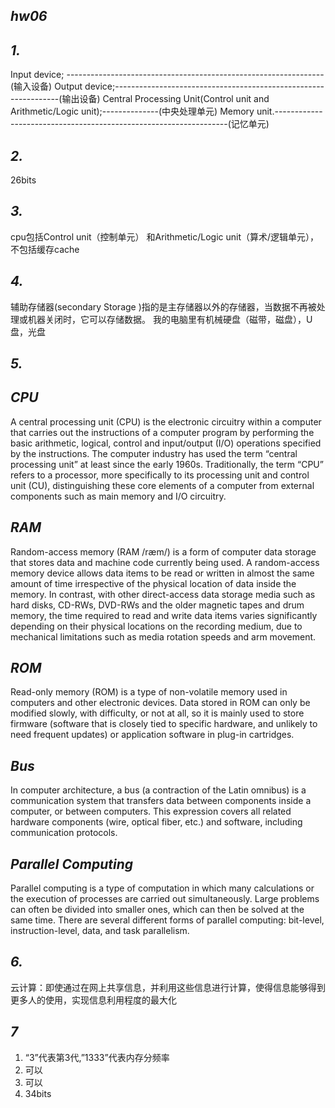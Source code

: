 ## *hw06*

## ***1.***
Input device; ----------------------------------------------------------------(输入设备)
Output device;----------------------------------------------------------------(输出设备)
Central Processing Unit(Control unit and Arithmetic/Logic unit);--------------(中央处理单元)
Memory unit.------------------------------------------------------------------(记忆单元)
## ***2.***
26bits
## ***3.***
cpu包括Control unit（控制单元） 和Arithmetic/Logic unit（算术/逻辑单元），不包括缓存cache
## ***4.***
辅助存储器(secondary Storage )指的是主存储器以外的存储器，当数据不再被处理或机器关闭时，它可以存储数据。
我的电脑里有机械硬盘（磁带，磁盘），U盘，光盘
## ***5.***
## *****CPU*****
A central processing unit (CPU) is the electronic circuitry within a computer that carries out the instructions of a computer program by performing the basic arithmetic, logical, control and input/output (I/O) operations specified by the instructions. The computer industry has used the term “central processing unit” at least since the early 1960s. Traditionally, the term “CPU” refers to a processor, more specifically to its processing unit and control unit (CU), distinguishing these core elements of a computer from external components such as main memory and I/O circuitry. 


## *****RAM*****
Random-access memory (RAM /ræm/) is a form of computer data storage that stores data and machine code currently being used. A random-access memory device allows data items to be read or written in almost the same amount of time irrespective of the physical location of data inside the memory. In contrast, with other direct-access data storage media such as hard disks, CD-RWs, DVD-RWs and the older magnetic tapes and drum memory, the time required to read and write data items varies significantly depending on their physical locations on the recording medium, due to mechanical limitations such as media rotation speeds and arm movement. 


## *****ROM*****
Read-only memory (ROM) is a type of non-volatile memory used in computers and other electronic devices. Data stored in ROM can only be modified slowly, with difficulty, or not at all, so it is mainly used to store firmware (software that is closely tied to specific hardware, and unlikely to need frequent updates) or application software in plug-in cartridges.


## *****Bus*****
In computer architecture, a bus (a contraction of the Latin omnibus) is a communication system that transfers data between components inside a computer, or between computers. This expression covers all related hardware components (wire, optical fiber, etc.) and software, including communication protocols. 


## *****Parallel Computing***** 
Parallel computing is a type of computation in which many calculations or the execution of processes are carried out simultaneously. Large problems can often be divided into smaller ones, which can then be solved at the same time. There are several different forms of parallel computing: bit-level, instruction-level, data, and task parallelism. 


## ***6.***
云计算：即使通过在网上共享信息，并利用这些信息进行计算，使得信息能够得到更多人的使用，实现信息利用程度的最大化

## ***7***
  
1. “3”代表第3代,”1333”代表内存分频率
2. 可以
3. 可以
4. 34bits